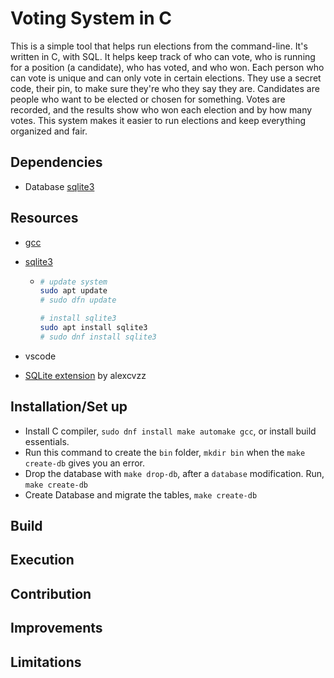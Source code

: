 # Voting System in C

This is a simple tool that helps run elections from the command-line. It's written in C, with SQL. It helps keep track of who can vote, who is running for a position (a candidate), who has voted, and who won. Each person who can vote is unique and can only vote in certain elections. They use a secret code, their pin, to make sure they're who they say they are. Candidates are people who want to be elected or chosen for something. Votes are recorded, and the results show who won each election and by how many votes. This system makes it easier to run elections and keep everything organized and fair.

## Dependencies

-   Database [sqlite3](https://www.sqlite.org/docs.html)

## Resources

-   [gcc](https://developer.fedoraproject.org/tech/languages/c/c_installation.html)
-   [sqlite3](https://www.sqlite.org/docs.html)

    -   ```sh
        # update system
        sudo apt update
        # sudo dfn update

        # install sqlite3
        sudo apt install sqlite3
        # sudo dnf install sqlite3

        ```

-   vscode
-   [SQLite extension](https://marketplace.visualstudio.com/items?itemName=alexcvzz.vscode-sqlite) by alexcvzz

## Installation/Set up

-   Install C compiler, `sudo dnf install make automake gcc`, or install build essentials.
-   Run this command to create the `bin` folder, `mkdir bin` when the `make create-db` gives you an error.
-   Drop the database with `make drop-db`, after a `database` modification. Run, `make create-db`
-   Create Database and migrate the tables, `make create-db`

## Build

## Execution

## Contribution

## Improvements

## Limitations
